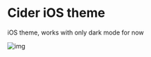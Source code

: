 # Cider iOS theme

iOS theme, works with only dark mode for now

![img](https://user-images.githubusercontent.com/42775469/172223576-f47dffee-4277-4a2a-969f-329a67a3c09b.png)
